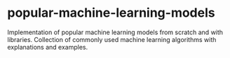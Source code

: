 # popular-machine-learning-models
Implementation of popular machine learning models from scratch and with libraries. Collection of commonly used machine learning algorithms with explanations and examples.
